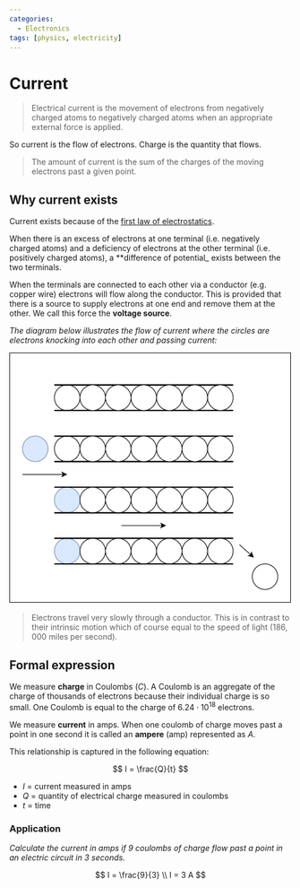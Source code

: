 ```yaml
---
categories:
  - Electronics
tags: [physics, electricity]
---
```


# Current

> Electrical current is the movement of electrons from negatively charged atoms to negatively charged atoms when an appropriate external force is applied.

So current is the flow of electrons. Charge is the quantity that flows.

> The amount of current is the sum of the charges of the moving electrons past a given point.

## Why current exists

Current exists because of the [first law of electrostatics](/Electronics/Physics_of_electricity/Coulombs_Laws.md).

When there is an excess of electrons at one terminal (i.e. negatively charged atoms) and a deficiency of electrons at the other terminal (i.e. positively charged atoms), a \*\*difference of potential\_ exists between the two terminals.

When the terminals are connected to each other via a conductor (e.g. copper wire) electrons will flow along the conductor. This is provided that there is a source to supply electrons at one end and remove them at the other. We call this force the **voltage source**.

_The diagram below illustrates the flow of current where the circles are electrons knocking into each other and passing current:_

![](/img/charge-cylinder.svg)

> Electrons travel very slowly through a conductor. This is in contrast to their intrinsic motion which of course equal to the speed of light (186, 000 miles per second).

## Formal expression

We measure **charge** in Coulombs ($C$). A Coulomb is an aggregate of the charge of thousands of electrons because their individual charge is so small.
One Coulomb is equal to the charge of $6.24 \cdot 10 ^{18}$ electrons.

We measure **current** in amps. When one coulomb of charge moves past a point in one second it is called an **ampere** (amp) represented as $A$.

This relationship is captured in the following equation:

$$
I = \frac{Q}{t}
$$

- $I$ = current measured in amps
- $Q$ = quantity of electrical charge measured in coulombs
- $t$ = time

### Application

_Calculate the current in amps if 9 coulombs of charge flow past a point in an electric circuit in 3 seconds._

$$
I = \frac{9}{3} \\
I = 3  A
$$
